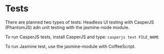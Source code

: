 # Tests
There are planned two types of tests: Headless UI testing with CasperJS (PhantomJS) adn unit testing with the jasmine-node module.

To run CasperJS tests, install CasperJS and type: `casperjs test FILE_NAME`

To run Jasmine test, use the jasmine-module with CoffeeScript.

